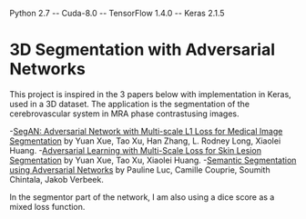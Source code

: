 Python 2.7 -- Cuda-8.0 -- TensorFlow 1.4.0 -- Keras 2.1.5

# 3D Segmentation with Adversarial Networks

This project is inspired in the 3 papers below with implementation in Keras, used in a 3D dataset. The application is the segmentation of the cerebrovascular system in MRA phase contrastusing images.

-[SegAN: Adversarial Network with Multi-scale L1 Loss for Medical Image Segmentation](https://arxiv.org/pdf/1706.01805.pdf) by Yuan Xue, Tao Xu, Han Zhang, L. Rodney Long, Xiaolei Huang.
-[Adversarial Learning with Multi-Scale Loss for Skin Lesion Segmentation](http://www.cse.lehigh.edu/~huang/ISBI_Paper2018.pdf) by Yuan Xue, Tao Xu, Xiaolei Huang.
-[Semantic Segmentation using Adversarial Networks](https://arxiv.org/pdf/1611.08408.pdf) by Pauline Luc, Camille Couprie, Soumith Chintala, Jakob Verbeek.

In the segmentor part of the network, I am also using a dice score as a mixed loss function.
